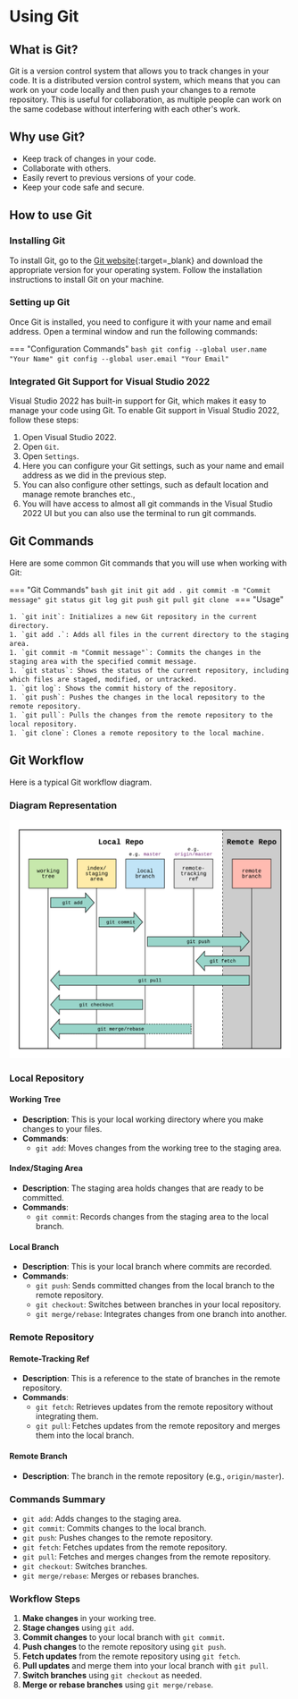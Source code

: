 # Using Git

## What is Git?

Git is a version control system that allows you to track changes in your code. It is a distributed version control system, which means that you can work on your code locally and then push your changes to a remote repository. This is useful for collaboration, as multiple people can work on the same codebase without interfering with each other's work.

## Why use Git?

- Keep track of changes in your code.
- Collaborate with others.
- Easily revert to previous versions of your code.
- Keep your code safe and secure.

## How to use Git

### Installing Git

To install Git, go to the [Git website](https://git-scm.com/){:target=_blank} and download the appropriate version for your operating system. Follow the installation instructions to install Git on your machine.

### Setting up Git

Once Git is installed, you need to configure it with your name and email address. Open a terminal window and run the following commands:

=== "Configuration Commands"
	```bash
	git config --global user.name "Your Name"
	git config --global user.email "Your Email"
	```
### Integrated Git Support for Visual Studio 2022

Visual Studio 2022 has built-in support for Git, which makes it easy to manage your code using Git. To enable Git support in Visual Studio 2022, follow these steps:

1. Open Visual Studio 2022.
1. Open `Git`.
1. Open `Settings`.
1. Here you can configure your Git settings, such as your name and email address as we did in the previous step.
1. You can also configure other settings, such as default location and manage remote branches etc.,
1. You will have access to almost all git commands in the Visual Studio 2022 UI but you can also use the terminal to run git commands.

## Git Commands

Here are some common Git commands that you will use when working with Git:

=== "Git Commands"
	```bash
	git init
	git add .
	git commit -m "Commit message"
	git status
	git log
	git push
	git pull
	git clone
	```
=== "Usage"

	1. `git init`: Initializes a new Git repository in the current directory.
	1. `git add .`: Adds all files in the current directory to the staging area.
	1. `git commit -m "Commit message"`: Commits the changes in the staging area with the specified commit message.
	1. `git status`: Shows the status of the current repository, including which files are staged, modified, or untracked.
	1. `git log`: Shows the commit history of the repository.
	1. `git push`: Pushes the changes in the local repository to the remote repository.
	1. `git pull`: Pulls the changes from the remote repository to the local repository.
	1. `git clone`: Clones a remote repository to the local machine.

## Git Workflow

Here is a typical Git workflow diagram. 

### Diagram Representation

![Git Workflow](./assets/images/git-workflow.png)

### Local Repository

#### Working Tree
- **Description**: This is your local working directory where you make changes to your files.
- **Commands**:
	- `git add`: Moves changes from the working tree to the staging area.

#### Index/Staging Area
- **Description**: The staging area holds changes that are ready to be committed.
- **Commands**:
  	- `git commit`: Records changes from the staging area to the local branch.

#### Local Branch
- **Description**: This is your local branch where commits are recorded.
- **Commands**:
	- `git push`: Sends committed changes from the local branch to the remote repository.
	- `git checkout`: Switches between branches in your local repository.
	- `git merge/rebase`: Integrates changes from one branch into another.

### Remote Repository

#### Remote-Tracking Ref
- **Description**: This is a reference to the state of branches in the remote repository.
- **Commands**:
	- `git fetch`: Retrieves updates from the remote repository without integrating them.
	- `git pull`: Fetches updates from the remote repository and merges them into the local branch.

#### Remote Branch
- **Description**: The branch in the remote repository (e.g., `origin/master`).

### Commands Summary

- `git add`: Adds changes to the staging area.
- `git commit`: Commits changes to the local branch.
- `git push`: Pushes changes to the remote repository.
- `git fetch`: Fetches updates from the remote repository.
- `git pull`: Fetches and merges changes from the remote repository.
- `git checkout`: Switches branches.
- `git merge/rebase`: Merges or rebases branches.

### Workflow Steps

1. **Make changes** in your working tree.
2. **Stage changes** using `git add`.
3. **Commit changes** to your local branch with `git commit`.
4. **Push changes** to the remote repository using `git push`.
5. **Fetch updates** from the remote repository using `git fetch`.
6. **Pull updates** and merge them into your local branch with `git pull`.
7. **Switch branches** using `git checkout` as needed.
8. **Merge or rebase branches** using `git merge/rebase`.